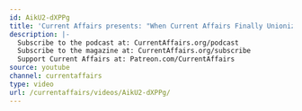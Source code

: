 ```yaml
---
id: AikU2-dXPPg
title: 'Current Affairs presents: "When Current Affairs Finally Unionized"'
description: |-
  Subscribe to the podcast at: CurrentAffairs.org/podcast
  Subscribe to the magazine at: CurrentAffairs.org/subscribe
  Support Current Affairs at: Patreon.com/CurrentAffairs
source: youtube
channel: currentaffairs
type: video
url: /currentaffairs/videos/AikU2-dXPPg/
---
```

